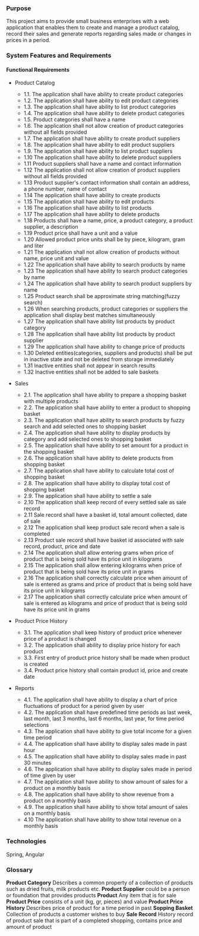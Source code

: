 ### Purpose

This project aims to provide small business enterprises with a web
application that enables them to create and manage a product catalog, 
record their sales and generate reports regarding sales made or 
changes in prices in a period.

### System Features and Requirements

#### Functional Requirements

* Product Catalog
    * 1.1. The application shall have ability to create product categories
    * 1.2. The application shall have ability to edit product categories
    * 1.3. The application shall have ability to list product categories
    * 1.4. The application shall have ability to delete product categories
    * 1.5. Product categories shall have a name
    * 1.6. The application shall not allow creation of product categories without all fields provided
    * 1.7. The application shall have ability to create product suppliers
    * 1.8. The application shall have ability to edit product suppliers
    * 1.9. The application shall have ability to list product suppliers
    * 1.10 The application shall have ability to delete product suppliers
    * 1.11 Product suppliers shall have a name and contact information
    * 1.12 The application shall not allow creation of product suppliers without all fields provided
    * 1.13 Product supplier's contact information shall contain an address, a phone number, name of contact
    * 1.14 The application shall have ability to create products
    * 1.15 The application shall have ability to edit products
    * 1.16 The application shall have ability to list products
    * 1.17 The application shall have ability to delete products
    * 1.18 Products shall have a name, price, a product category, a product supplier, a description
    * 1.19 Product price shall have a unit and a value
    * 1.20 Allowed product price units shall be by piece, kilogram, gram and liter
    * 1.21 The application shall not allow creation of products without name, price unit and value
    * 1.22 The application shall have ability to search products by name
    * 1.23 The application shall have ability to search product categories by name
    * 1.24 The application shall have ability to search product suppliers by name
    * 1.25 Product search shall be approximate string matching(fuzzy search)
    * 1.26 When searching products, product categories or suppliers the application shall display best matches simultaneously
    * 1.27 The application shall have ability list products by product category
    * 1.28 The application shall have ability list products by product supplier
    * 1.29 The application shall have ability to change price of products
    * 1.30 Deleted entities(categories, suppliers and products) shall be put in inactive state and not be deleted from storage immediately
    * 1.31 Inactive entities shall not appear in search results
    * 1.32 Inactive entities shall not be added to sale baskets
    
* Sales
     * 2.1. The application shall have ability to prepare a shopping basket with multiple products
     * 2.2. The application shall have ability to enter a product to shopping basket
     * 2.3. The application shall have ability to search products by fuzzy search and add selected ones to shopping basket
     * 2.4. The application shall have ability to display products by category and add selected ones to shopping basket
     * 2.5. The application shall have ability to set amount for a product in the shopping basket
     * 2.6. The application shall have ability to delete products from shopping basket
     * 2.7. The application shall have ability to calculate total cost of shopping basket
     * 2.8. The application shall have ability to display total cost of shopping basket
     * 2.9. The application shall have ability to settle a sale
     * 2.10 The application shall keep record of every settled sale as sale record
     * 2.11 Sale record shall have a basket id, total amount collected, date of sale
     * 2.12 The application shall keep product sale record when a sale is completed
     * 2.13 Product sale record shall have basket id associated with sale record, product, price and date
     * 2.14 The application shall allow entering grams when price of product that is being sold have its price unit in kilograms
     * 2.15 The application shall allow entering kilograms when price of product that is being sold have its price unit in grams
     * 2.16 The application shall correctly calculate price when amount of sale is entered as grams and price of product that is being sold have its price unit in kilograms
     * 2.17 The application shall correctly calculate price when amount of sale is entered as kilograms and price of product that is being sold have its price unit in grams
    
* Product Price History
     * 3.1. The application shall keep history of product price whenever price of a product is changed
     * 3.2. The application shall ability to display price history for each product
     * 3.3. First entry of product price history shall be made when product is created
     * 3.4. Product price history shall contain product id, price and create date
    
* Reports
     * 4.1. The application shall have ability to display a chart of price fluctuations of product for a period given by user 
     * 4.2. The application shall have predefined time periods as last week, last month, last 3 months, last 6 months, last year, for time period selections
     * 4.3. The application shall have ability to give total income for a given time period
     * 4.4. The application shall have ability to display sales made in past hour
     * 4.5. The application shall have ability to display sales made in past 30 minutes
     * 4.6. The application shall have ability to display sales made in period of time given by user  
     * 4.7. The application shall have ability to show amount of sales for a product on a monthly basis
     * 4.8. The application shall have ability to show revenue from a product on a monthly basis 
     * 4.9. The application shall have ability to show total amount of sales on a monthly basis
     * 4.10 The application shall have ability to show total revenue on a monthly basis

### Technologies

Spring, Angular
    
### Glossary
 **Product Category** Describes a common property of a collection of products such as dried fruits, milk products etc.
 **Product Supplier** could be a person or foundation that provides products
 **Product** Any item that is for sale
 **Product Price** consists of a unit (kg, gr, pieces) and value
 **Product Price History** Describes price of product for a time period in past 
 **Sopping Basket** Collection of products a customer wishes to buy
 **Sale Record** History record of product sale that is part of a completed shopping, contains price and amount of product 
